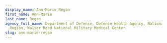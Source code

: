 ```yaml
---
display_name: Ann-Marie Regan
first_name: Ann-Marie
last_name: Regan
agency_full_name: Department of Defense, Defense Health Agency, National Capital
  Region, Walter Reed National Military Medical Center
slug: ann-marie-regan
---
```

